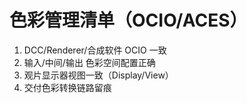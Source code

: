 # 色彩管理清单（OCIO/ACES）

1. DCC/Renderer/合成软件 OCIO 一致
2. 输入/中间/输出 色彩空间配置正确
3. 观片显示器视图一致（Display/View）
4. 交付色彩转换链路留痕

